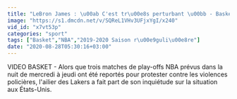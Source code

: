 ```yaml
---
title: "LeBron James : \u00ab C'est tr\u00e8s perturbant \u00bb - Basket - NBA - Lakers"
image: "https://s1.dmcdn.net/v/SQReL1VHv3UFjxYgI/x240"
vid_id: "x7vt53p"
categories: "sport"
tags: ["Basket","NBA","2019-2020 Saison r\u00e9guli\u00e8re"]
date: "2020-08-28T05:30:16+03:00"
---
```

VIDEO BASKET - Alors que trois matches de play-offs NBA prévus dans la nuit de mercredi à jeudi ont été reportés pour protester contre les violences policières, l'ailier des Lakers a fait part de son inquiétude sur la situation aux États-Unis.
